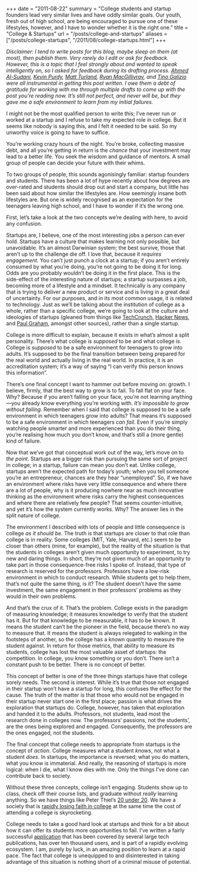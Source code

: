 +++
date = "2011-08-22"
summary = "College students and startup founders lead very similar lives and have oddly similar goals. Our youth, fresh out of high school, are being encouraged to pursue one of these lifestyles, however, and I have to wonder whether it is the right one."
title = "College & Startups"
url = "/posts/college-and-startups"
aliases = ["/posts/college-startups", "/2011/08/college-startups.html"]
+++


*Disclaimer: I tend to write posts for this blog, maybe sleep on them (at most), then publish them. Very rarely do I edit or ask for feedback. However, this is a topic that I feel strongly about and wanted to speak intelligently on, so I asked for feedback during its drafting process. [Ahmed Al-Sudani](http://www.twitter.com/ahmedalsudani "Ahmed Al-Sudani on Twitter"), [Kevin Purdy](http://www.thepurdman.com "Kevin Purdy"), [Matt Turland](http://www.matthewturland.com "Matthew Turland"), [Ryan MacGillivray](https://github.com/RyanMacG "Ryan MacGillivray on Github"), and [Tino Galizio](http://www.twitter.com/tinogalizio "Tino Galizio on Twitter") were all instrumental in getting this post written. I owe them a debt of gratitude for working with me through multiple drafts to come up with the post you’re reading now. It’s still not perfect, and never will be, but they gave me a safe environment to learn from my initial failures.*

I might not be the most qualified person to write this; I’ve never run or worked at a startup and I refuse to take my expected role in college. But it seems like nobody is saying this, and I felt it needed to be said. So my unworthy voice is going to have to suffice.

You’re working crazy hours of the night. You’re broke, collecting massive debt, and all you’re getting in return is the *chance* that your investment may lead to a better life. You seek the wisdom and guidance of mentors. A small group of people can decide your future with their whims.

To two groups of people, this sounds agonisingly familiar: startup founders and students. There has been a lot of hype recently about how degrees are over-rated and students should drop out and start a company, but little has been said about how similar the lifestyles are. How seemingly insane both lifestyles are. But one is widely recognised as an expectation for the teenagers leaving high school, and I have to wonder if it’s the wrong one.

First, let’s take a look at the two concepts we’re dealing with here, to avoid any confusion.

Startups are, I believe, one of the most interesting jobs a person can ever hold. Startups have a culture that makes learning not only possible, but unavoidable. It’s an almost Darwinian system; the best survive, those that aren’t up to the challenge die off. I love that, because it *requires engagement*. You can’t just punch a clock at a startup; if you aren’t entirely consumed by what you’re doing, you’re not going to be doing it for long. Odds are you probably wouldn’t be doing it in the first place. This is the side-effect of the interesting nature of startups; a startup surpasses a job, becoming more of a lifestyle and a mindset. It technically is any company that is trying to deliver a new product or service and is living in a great deal of uncertainty. For our purposes, and in its most common usage, it is related to technology. Just as we’ll be talking about the institution of college as a whole, rather than a specific college, we’re going to look at the culture and ideologies of startups (gleaned from things like [TechCrunch](http://www.techcrunch.com/ "TechCrunch"), [Hacker News](http://news.ycombinator.com/ "Hacker News"), and [Paul Graham](http://www.paulgraham.com/articles.html "Paul Graham’s Essays"), amongst other sources), rather than a single startup.

College is more difficult to explain, because it exists in what’s almost a split personality. There’s what college is *supposed* to be and what college *is*. College is *supposed* to be a safe environment for teenagers to grow into adults. It’s supposed to be the final transition between being prepared for the real world and actually living in the real world. In practice, it is an accreditation system; it’s a way of saying “I can verify this person knows this information”.

There’s one final concept I want to hammer out before moving on: growth. I believe, firmly, that the best way to grow is to fail. To fall flat on your face. Why? Because if you aren’t falling on your face, you’re not learning anything—you already know everything you’re working with. *It’s impossible to grow without failing*. Remember when I said that college is supposed to be a safe environment in which teenagers grow into adults? That means it’s supposed to be a safe environment in which teenagers *can fail*. Even if you’re simply watching people smarter and more experienced than you do their thing, you’re realising how much you don’t know, and that’s still a (more gentle) kind of failure.

Now that we’ve got that conceptual work out of the way, let’s move on to *the point*. Startups are a bigger risk than pursuing the same sort of project in college; in a startup, failure can mean you don’t eat. Unlike college, startups aren’t the expected path for today’s youth; when you tell someone you’re an entrepreneur, chances are they hear “unemployed”. So, if we have an environment where risks have very little consequence and where there are a lot of people, why is it producing nowhere near as much innovative thinking as the environment where risks carry the highest consequences and where there are relatively few people? That seems counter-intuitive, and yet it’s how the system currently works. Why? The answer lies in the split nature of college.

The environment I described with lots of people and little consequence is college *as it should be*. The truth is that startups are closer to that role than college is in reality. Some colleges (MIT, Yale, Harvard, etc.) seem to be closer than others (mine, for example), but the reality of the situation is that the students in colleges aren’t given much opportunity to experiment, to try new and daring things. In short, they’re not given much of an opportunity to take part in those consequence-free risks I spoke of. Instead, that type of research is reserved for the professors. Professors have a low-risk environment in which to conduct research. While students get to help them, that’s not quite the same thing, is it? The student doesn’t have the same investment, the same engagement in their professors’ problems as they would in their own problems.

And that’s the crux of it. That’s the problem. College exists in the paradigm of measuring knowledge; it measures knowledge to verify that the student has it. But for that knowledge to be measurable, it has to be known. It means the student can’t be the pioneer in the field, because there’s no way to measure that. It means the student is always relegated to walking in the footsteps of another, so the college has a known quantity to measure the student against. In return for those metrics, that ability to measure its students, college has lost the most valuable asset of startups: the competition. In college, you know something or you don’t. There isn’t a constant push to be better. There is no concept of better.

This concept of better is one of the three things startups have that college sorely needs. The second is interest. While it’s true that those not engaged in their startup won’t have a startup for long, this confuses the effect for the cause. The truth of the matter is that those who would not be engaged in their startup never start one in the first place; passion is what drives the exploration that startups do. College, however, has taken that exploration and handed it to the adults. Professors, not students, lead most the research done in colleges now. The professors’ passions, not the students’, are the ones being explored and engaged. Consequently, the professors are the ones engaged, not the students.

The final concept that college needs to appropriate from startups is the concept of *action*. College measures what a student *knows*, not what a student *does*. In startups, the importance is reversed; what you do matters, what you know is immaterial. And really, the reasoning of startups is more logical: when I die, what I know dies with me. Only the things I’ve done can contribute back to society.

Without these three concepts, college isn’t engaging. Students show up to class, check off their course lists, and graduate without *really* learning anything. So we have things like Peter Thiel’s [20 under 20](http://www.thielfoundation.org/index.php?option=com_content&id=14:the-thiel-fellowship-20-under-20&catid=1&Itemid=16 "The Thiel Fellowship 20 Under 20"). We have a society that is [rapidly losing faith in college](http://www.businessinsider.com/is-college-worth-it-2011-5 "Is College Worth It? on Business Insider") at the same time the cost of attending a college is skyrocketing.

College needs to take a good hard look at startups and think for a bit about how it can offer its students more opportunities to fail. I’ve written a fairly successful [application](http://www.2cloudproject.com/ "2cloud, which I plug at every opportunity because it is one of the few things I’ve ever really accomplished so I feel the need to beat it like a dead horse.") that has been covered by several large tech publications, has over ten thousand users, and is part of a rapidly evolving ecosystem. I am, purely by luck, in an amazing position to learn at a rapid pace. The fact that college is unequipped to and disinterested in taking advantage of this situation is nothing short of a criminal misuse of potential.
